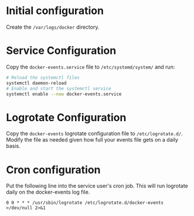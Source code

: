 # Initial configuration

Create the `/var/logs/docker` directory.

# Service Configuration

Copy the `docker-events.service` file to `/etc/systemd/system/` and run: 

```bash
# Reload the systemctl files
systemctl daemon-reload
# Enable and start the systemctl service
systemctl enable --now docker-events.service
```

# Logrotate Configuration

Copy the `docker-events` logrotate configuration file to `/etc/logrotate.d/`. Modify the file as needed given how full your events file gets on a daily basis.

# Cron configuration

Put the following line into the service user's cron job. This will run logrotate daily on the docker-events log file.

`0 0 * * * /usr/sbin/logrotate /etc/logrotate.d/docker-events >/dev/null 2>&1`